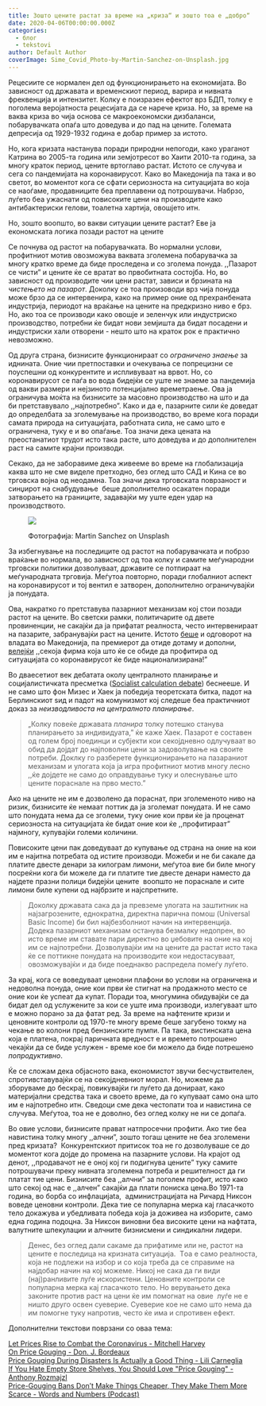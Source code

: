 ```yaml
---
title: Зошто цените растат за време на „криза“ и зошто тоа е „добро“
date: 2020-04-06T00:00:00.000Z
categories:
  - блог
  - tekstovi
author: Default Author
coverImage: Sime_Covid_Photo-by-Martin-Sanchez-on-Unsplash.jpg
---
```


Рецесиите се нормален дел од функционирањето на економијата. Во зависност од државата и временскиот период, варира и нивната фреквенција и интензитет. Колку е поизразен ефектот врз БДП, толку е поголема веројатноста рецесијата да се нарече криза. Но, за време на ваква криза во чија основа се макроекономски дизбаланси, побарувачката опаѓа што доведува и до пад на цените. Големата депресија од 1929-1932 година е добар пример за истото.

Но, кога кризата настанува поради природни непогоди, како ураганoт Катрина во 2005-та година или земјотресот во Хаити 2010-та година, за многу краток период, цените вртоглаво растат. Истото се случува и сега со пандемијата на коронавирусот. Како во Македонија па така и во светот, во моментот кога се сфати сериозноста на ситуацијата во која се наоѓаме, продавниците беа преплавени од потрошувачи. Набрзо, луѓето беа ужаснати од повисоките цени на производите како антибактериски гелови, тоалетна хартија, овошјето итн.

Но, зошто воопшто, во вакви ситуации цените растат? Еве ја економската логика позади растот на цените 

Се почнува од растот на побарувачката. Во нормални услови, профитниот мотив овозможува ваквата зголемена побарувачка за многу кратко време да биде проследена и со зголема понуда. ,,Пазарот се чисти” и цените ќе се вратат во првобитната состојба. Но, во зависност од производите чии цени растат, зависи и брзината на _чистењето на пазарот_. Доколку се тоа произоводи врз чија понуда може брзо да се интервенира, како на пример оние од прехранбената индустрија, периодот на враќање на цените на предкризно ниво е брз. Но, ако тоа се производи како овошје и зеленчук или индустриско производство, потребни ќе бидат нови земјишта да бидат посадени и  индустриски хали отворени - нешто што на краток рок е практично невозможно.

Од друга страна, бизнисите функционираат со _ограничено знаење_ за иднината. Оние чии претпоставки и oчекувања се попрецизни се поуспешни од конкурентите и испливуваат на врвот. Но, со коронавирусот се паѓа во вода бидејќи се уште не знаеме за пандемија од вакви размери и нејзиното потенцијално времетраење. Ова ја ограничува моќта на бизнисите за масовно производство на што и да би претставувало ,,најпотребно”. Како и да е, пазарните сили ќе доведат до определбата за зголемување на производство, во време кога поради самата природа на ситуацијата, работната сила, не само што е ограничена, туку е и во опаѓање. Тоа значи дека цената на преостанатиот трудот исто така расте, што доведува и до дополнителен раст на самите крајни производи.

Секако, да не заборавиме дека живееме во време на глобализација каква што не сме виделе претходно, без оглед што САД и Кина се во трговска војна од неодамна. Тоа значи дека трговската поврзаност и синџирот на снабудување  беше дополнително осакатен поради затворањето на границите, задавајќи му уште еден удар на производството. 

<figure>

![](http://libertaniabackup.local/wp-content/uploads/2020/04/Sime_Covid_Photo-by-Martin-Sanchez-on-Unsplash.jpg)

<figcaption>

Фотографија: Martin Sanchez on Unsplash

</figcaption>

</figure>

За избегнување на последиците од растот на побарувачката и побрзо враќање во нормала, во зависност од тоа колку и самите меѓународни трговски политики дозволуваат, државите се потпираат на меѓународната трговија. Меѓутоа повторно, поради глобалниот аспект на коронавирусот и тој вентил е затворен, дополнително ограничувајќи ја понудата. 

Ова, накратко го претставува пазарниот механизам кој стои позади растот на цените. Во светски рамки, политичарите од двете провиненции, не сакајќи да ја прифатат реалноста, често интервенираат на пазарите, забранувајќи раст на цените. Истото [беше](https://mbh.mk/2020/03/16/bektesi-vlada-zamrznuvanje-ceni/?fbclid=IwAR3tTJ75bHNOFyOJyePku4lKHYbY2i9RfSDgSM3cib8aYQkeDIXlIrMamBE) и одговорот на владата во Македонија, па премиерот да отиде дотаму и дополни, [велејќи](https://centar.mk/blog/2020/03/22/sekoja-firma-koja-shto-ke-se-obide-da-profitira-od-situatsijata-so-koronavirusot-ke-bide-natsionalizirana/) ,,секоја фирма која што ќе се обиде да профитира од ситуацијата со коронавирусот ќе биде национализирана!”

Во дваесетиот век дебатата околу централното планирање и социјалистичката пресметка ([Socialist calculation debate](https://www.libertarianism.org/encyclopedia/socialist-calculation-debate?fbclid=IwAR2HWq_aIGNv1qJvwrVKCLxD9naWvkDWSeQJcm1qUY3l7HG7te7zWieGT7M)) беснееше. И не само што фон Мизес и Хаек ја победија теоретската битка, падот на Берлинскиот ѕид и падот на комунизмот кој следеше беа практичниот доказ за _неизводливоста на централното планирање_. 

> „Колку повеќе државата _планирa_ толку потешко станува планирањето за индивидуата,” ќе каже Хаек. Пазарот е составен од голем број поединци и субјекти кои секојдневно одлучуваат во обид да дојдат до најповолни цени за задоволување на своите потреби. Доклку го разберете функционирањето на пазараниот механизам и улогата која ја игра профитниот мотив многу лесно ,,ќе дојдете не само до оправдување туку и олеснување што цените пораснале на прво место.” 

Ако на цените не им е дозволено да пораснат, при зголеменото ниво на ризик, бизнисите ќе немаат поттик да ја зголемат понудата. И не само што понудата нема да се зголеми, туку оние кои први ќе ја проценат сериозноста на ситуацијата ќе бидат оние кои ќе ,,профитираат” најмногу, купувајќи големи количини. 

Повисоките цени пак доведуваат до купување од страна на оние на кои им е најитна потребата од истите производи. Можеби и не би сакале да платите двесте денари за килограм лимони, меѓутоа вие би биле многу посреќни кога би можеле да ги платите тие двесте денари наместо да најдете празни полици бидејќи цените  воопшто не пораснале и сите лимони биле купени од најбрзите и најспретните.

> Доколку државата сака да ја превземе улогата на заштитник на најзагрозените, еднократна, директна парична помош (Universal Basic Income) би бил најбезболниот начин на интервенција. Додека пазарниот механизам останува безмалку недопрен, во исто време им ставате пари директно во џебовите на оние на кој им се најпотребни. Дозволувајќи им на цените да растат исто така ќе се поттикне понудата на производите кои недостасуваат, овозможувајќи и да биде поеднакво распредела помеѓу луѓето.

За крај, кога се воведуваат ценовни плафони во услови на ограничена и недоволна понуда, оние кои први ќе стигнат на продажното место се оние кои ќе успеат да купат. Поради тоа, многумина обидувајќи се да бидат дел од услужените за кои се уште има производи, излегуваат што е можно порано за да фатат ред. За време на нафтените кризи и ценовните контроли од 1970-те многу време беше загубено токму на чекање во колони пред бензинските пумпи. Па така, вистинската цена која е платена, покрај паричната вредност е и времето потрошено чекајќи да се биде услужен - време кое би можело да биде потрешено _попродуктивно_.

Ќе се сложам дека објасното вака, економистот звучи бесчуствителен, спротивставувајќи се на секојдневниот морал. Но, можеме да зборуваме до бескрај, повикувајќи ги луѓето да донираат, како материјални средства така и своето време, да го купуваат само она што им е најпотребно итн. Сведоци сме дека честопати тоа и навистина се случува. Меѓутоа, тоа не е доволно, без оглед колку не ни се допаѓа.  

Во овие услови, бизнисите прават натпросечни профити. Ако тие беа навистина толку многу ,,алчни”, зошто тогаш цените не беа зголемени пред кризата?  Конкурентскиот притисок тоа не го дозволуваше се до моментот кога дојде до промена на пазарните услови. На крајот од денот, ,,продавачот не е оној кој ги подигнува цените” туку самите потрошувачи преку нивната зголемена потреба и решителност да ги платат тие цени. Бизнисите беа ,,алчни” за поголем профит, исто како што секој од нас e ,,алчен” сакајќи да плати пониска цена.Во 1971-та година, во борба со инфлацијаta,  aдминистрацијата на Ричард Никсон воведе ценовни контроли. Дека тие се популарна мерка кај гласачкото тело докажува и убедливата победа која ја доживеа на изборите, само една година подоцна. За Никсон виновни беа високите цени на нафтата, валутните шпекулации и алчните бизнисмени и синдикални лидери.

> Денес, без оглед дали сакаме да прифатиме или не, растот на цените е последица на кризната ситуација.  Tоа е само реалноста, која не подлежи на избор и со која треба да се справиме на најдобар начин на кој можеме. Никој не сака да ги види (нај)ранливите луѓе искористени. Ценовните контроли се популарна мерка кај гласачкото тело. Но верувањето дека законите против раст на цени ќе им помогнат на овие  луѓе не е ништо друго освен суеверие. Суеверие кое не само што нема да им помогне туку напротив, често ќе има и спротивен ефект.

Дополнителни текстови поврзани со оваа тема:

[Let Prices Rise to Combat the Coronavirus - Mitchell Harvey  
](https://fee.org/articles/let-prices-rise-to-combat-the-coronavirus/)[On Price Gouging - Don. J. Bordeaux  
](https://fee.org/articles/on-price-gouging/)[Price Gouging During Disasters Is Actually a Good Thing - Lili Carneglia  
](https://fee.org/articles/price-gouging-during-disasters-is-actually-a-good-thing/)[If You Hate Empty Store Shelves, You Should Love "Price Gouging" - Anthony Rozmajzl  
](https://fee.org/articles/if-you-hate-empty-store-shelves-you-should-love-price-gouging/)[Price-Gouging Bans Don’t Make Things Cheaper, They Make Them More Scarce - Words and Numbers (Podcast)  
](https://fee.org/shows/audio/words-numbers/price-gouging-bans-don-t-make-things-cheaper-they-make-them-more-scarce/)
